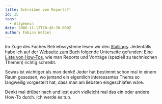 ```yaml
---
title: Schreiben von Reports?!
id: 15
tags:
  - Allgemein
date: 2006-11-12T20:46:30.000Z
author: Fabian Wetzel
---
```


Im Zuge des Faches Betriebssysteme lesen wir den [Stallings](http://www.amazon.de/gp/product/3827371856/028-4615033-7037346?ie=UTF8&amp;tag=fabsenetfabse-21&amp;linkCode=xm2&amp;camp=1638&amp;creativeASIN=3827371856 "Betriebssysteme - 4\. Auflage - Baf&ouml;g Version"). Jedenfalls habe ich auf der [Webseite zum Buch](http://www.williamstallings.com/OS4e.html) folgende Unterseite gefunden: [Eine Liste von How-Tos](http://www.williamstallings.com/SS/SS-howto.html), wie man Reports und Vorträge (speziell zu technischen Themen) richtig schreibt.

Sowas ist wichtiger als man denkt! Jeder hat bestimmt schon mal in einem Raum gesessen, wo jemand ein eigentlich interessantes Thema so langweilig vorgestellt hat, dass man am liebsten eingeschlafen wäre.

Denkt mal drüber nach und lest euch vielleicht mal das ein oder andere How-To durch. Ich werde es tun.

